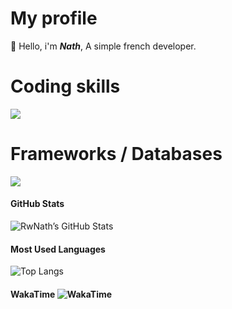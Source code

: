# My profile
👋 Hello, i'm ***Nath***, A simple french developer. 
# Coding skills
<a href="#">[![](https://skillicons.dev/icons?i=js,nodejs,html,css&theme=dark)](https://github.com/RwNath)</a>
# Frameworks / Databases
<a href="#">[![](https://skillicons.dev/icons?i=nextjs,react,tailwind,discordjs,mongodb&theme=dark)](https://github.com/RwNath)</a>

#### **GitHub Stats**
![RwNath’s GitHub Stats](https://github-readme-stats.vercel.app/api?username=rwnath&show_icons=true&theme=radical&hide_border=true)

#### **Most Used Languages**
![Top Langs](https://github-readme-stats.vercel.app/api/top-langs/?username=rwnath&layout=compact&theme=radical&hide_border=true)
#### **WakaTime** ![WakaTime](https://github-readme-stats.vercel.app/api/wakatime/?username=rwnath&theme=blueberry&layout=compact&hide_border=true&langs_count=6)</a>
